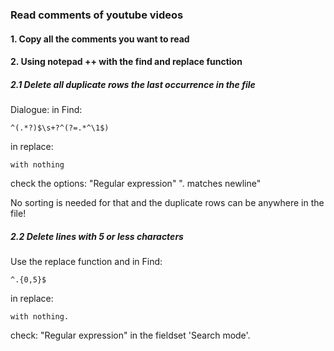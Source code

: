 ### Read comments of youtube videos

#### 1. Copy all the comments you want to read

#### 2. Using notepad ++ with the find and replace function

##### 2.1 Delete all duplicate rows the last occurrence in the file

Dialogue:
in Find:
```
^(.*?)$\s+?^(?=.*^\1$)
```

in replace:
```
with nothing
```

check the options:
"Regular expression" 
". matches newline"

No sorting is needed for that and the duplicate rows can be anywhere in the file!


##### 2.2 Delete lines with 5 or less characters

Use the replace function and 
in Find:
```
^.{0,5}$
```

in replace:
```
with nothing.
```

check:
"Regular expression" in the fieldset 'Search mode'. 
